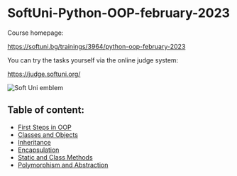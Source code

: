 # SoftUni-Python-OOP-february-2023

Course homepage:

https://softuni.bg/trainings/3964/python-oop-february-2023

You can try the tasks yourself via the online judge system: 

https://judge.softuni.org/

![Soft Uni emblem](https://user-images.githubusercontent.com/122516587/212410967-a4c99491-17b3-4298-9205-6cbfb391cba4.png)


## Table of content:
- [First Steps in OOP](https://github.com/Moramarth/SoftUni-Python-OOP-february-2023/tree/main/first_steps_in_oop)
- [Classes and Objects](https://github.com/Moramarth/SoftUni-Python-OOP-february-2023/tree/main/classes_and_objects)
- [Inheritance](https://github.com/Moramarth/SoftUni-Python-OOP-february-2023/tree/main/inheritance)
- [Encapsulation](https://github.com/Moramarth/SoftUni-Python-OOP-february-2023/tree/main/encapsulation)
- [Static and Class Methods](https://github.com/Moramarth/SoftUni-Python-OOP-february-2023/tree/main/static_and_class_methods)
- [Polymorphism and Abstraction](https://github.com/Moramarth/SoftUni-Python-OOP-february-2023/tree/main/polymorphism_and_abstraction)
